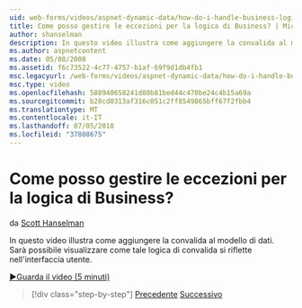 ```yaml
---
uid: web-forms/videos/aspnet-dynamic-data/how-do-i-handle-business-logic-exceptions
title: Come posso gestire le eccezioni per la logica di Business? | Microsoft Docs
author: shanselman
description: In questo video illustra come aggiungere la convalida al modello di dati. Sarà possibile visualizzare come tale logica di convalida si riflette nell'interfaccia utente.
ms.author: aspnetcontent
ms.date: 05/08/2008
ms.assetid: f6c73522-4c77-4757-b1af-69f9d1db4fb1
msc.legacyurl: /web-forms/videos/aspnet-dynamic-data/how-do-i-handle-business-logic-exceptions
msc.type: video
ms.openlocfilehash: 588940658241d08b81bed44c470be24c4b15a69a
ms.sourcegitcommit: b28cd0313af316c051c2ff8549865bff67f2fbb4
ms.translationtype: MT
ms.contentlocale: it-IT
ms.lasthandoff: 07/05/2018
ms.locfileid: "37808675"
---
```

<a name="how-do-i-handle-business-logic-exceptions"></a>Come posso gestire le eccezioni per la logica di Business?
====================
da [Scott Hanselman](https://github.com/shanselman)

In questo video illustra come aggiungere la convalida al modello di dati. Sarà possibile visualizzare come tale logica di convalida si riflette nell'interfaccia utente.

[&#9654;Guarda il video (5 minuti)](https://channel9.msdn.com/Blogs/ASP-NET-Site-Videos/how-do-i-handle-business-logic-exceptions)

> [!div class="step-by-step"]
> [Precedente](how-do-i-change-how-my-fields-render.md)
> [Successivo](how-do-i-make-custom-pages.md)
